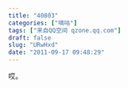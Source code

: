 ```yaml
---
title: "40803"
categories: ["嘀咕"]
tags: ["来自QQ空间 qzone.qq.com"]
draft: false
slug: "URwHxd"
date: "2011-09-17 09:48:29"
---
```


哎。
